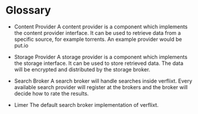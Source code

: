 Glossary
========

* Content Provider
A content provider is a component which implements the content provider interface.
It can be used to retrieve data from a specific source, for example torrents.
An example provider would be put.io

* Storage Provider
A storage provider is a component which implements the storage interface.
It can be used to store retrieved data. The data will be encrypted and distributed
by the storage broker.

* Search Broker
A search broker will handle searches inside verflixt.
Every available search provider will register at the brokers and the broker
will decide how to rate the results.

* Limer
The default search broker implementation of verflixt.